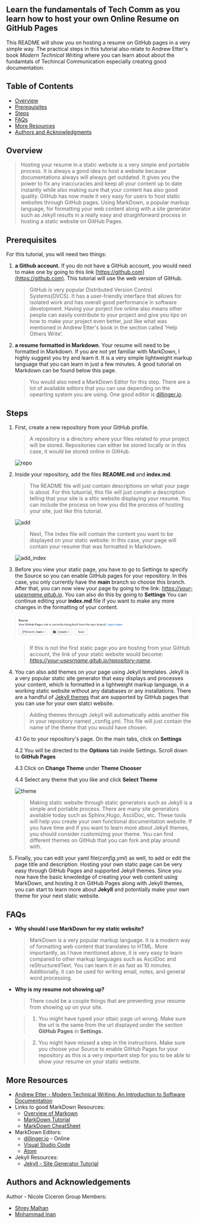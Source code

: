 ## Learn the fundamentals of Tech Comm as you learn how to host your own Online Resume on GitHub Pages

This README will show you on hosting a resume on GitHub pages in a very simple way. The practical steps in this tutorial also relate to Andrew Etter's book _Modern Technical Writing_ where you can learn about about the fundamtals of Techincal Communication especially creating good documentation.  

## Table of Contents
- [Overview](#audience)
- [Prerequisites](#prerequisites)
- [Steps](#instructions)
- [FAQs](#faqs)
- [More Resources](#more-resources)
- [Authors and Acknowledgments](#authors-and-acknowledgments)


## Overview

 > Hosting your resume in a static website is a very simple and portable process. It is always a good idea to host a website because documentations always will always get outdated. It gives you the power to fix any inaccuracies and keep all your content up to date instantly while also making sure that your content has also good quality. GitHub has now made it very easy for users to host static websites through GitHub pages. Using MarkDown, a popular markup language, for formatting your web content along with a site generator such as Jekyll results in a really easy and straighforward process in hosting a static website on GitHub Pages. 

## Prerequisites
For this tutorial, you will need two things: 
1) **a Github account.** If you do not have a GitHub account, you would need to make one by going to this link [https://github.com](https://github.com). This tutorial will use the web version of GitHub. 
    > GitHub is very popular Distributed Version Control Systems(DVCS). It has a user-friendly interface  that allows for isolated work and has overall good performance in software development. Having your porject live online also means other people can easily contribute to your project and give you tips on how to make your project even better, just like what was mentioned in Andrew Etter's book in the section called 'Help Others Write'.
    
2) **a resume formatted in Markdown**. Your resume will need to be formatted in Markdown. If you are not yet familiar with MarkDown, I highly suggest you try and learn it. It is a very simple lightweight markup language that you can learn in just a few minutes. A good tutorial on Markdown can be found below this page. 
    > You would also need a MarkDown Editor for this step. There are a lot of available editors that you can use depending on the opearting system you are using. One good editor is [dillinger.io](https://dillinger.io). 

## Steps

1. First, create a new repository from your GitHub profile. 
    > A repository is a directory where your files related to your project will be stored. Repositories can either be stored locally or in this case, it would be stored online in GitHub.
    
    ![repo](Images/add-repo-shortcut.png)

2. Inside your repository, add the files **README.md** and **index.md**. 
    > The README file will just contain descriptions on what your page is about. For this tutuorial, this file will just conatin a description telling that your site is a sttic website displaying your resume. You can include the process on how you did the process of hosting your site, just like this tutorial. 
    
    ![add](Images/add-two-files.png)    

    > Next, The index file will contain the content you want to be displayed on your static website. In this case, your page will contain your resume that was formatted in Markdown. 

    ![add_index](Images/add-index.gif)

3. Before you view your static page, you have to go to Settings to specify the Source so you can enable GitHub pages for your repository. In this case, you only currently have the **main** branch so choose this branch. After that, you can now view your page by going to the link: _https://your-usesrname.gitub.io_. You can also do this by going to **Settings** You can continue editing your **index.md** file if you want to make any more changes in the formatting of your content.

    ![Source](Images/enable-gh-page.png)
    
    > If this is not the first static page you are hosting from your GitHub account, the link of your static website would become: _https://your-usesrname.gitub.io/repository-name_. 

4. You can also add themes on your page using Jekyll templates. Jekyll is a very popular static site generator that easy displays and processes your content, which is formatted in a lightweight markup language, in a working static website without any databases or any installations. There are a handful of [Jekyll themes](https://pages.github.com/themes/) that are supported by GitHub pages that you can use for your own statci website.

    > Adding themes through Jekyll will automatically adds another file in your repository named _config.yml. This file will just contain the name of the theme that you would have chosen.

    4.1 Go to your repository's page. On the main tabs, click on **Settings**
    
    4.2 You will be directed to the **Options** tab inside Settings. Scroll down to **GitHub Pages**
    
    4.3 Click on **Change Theme** under **Theme Chooser**
    
    4.4 Select any theme that you like and click **Select Theme**
    
    ![theme](Images/select-theme.png)
    
    > Making static website through static generators such as Jekyll is a simple and portable process. There are many site generators available today such as Sphinx,Hugo, AsciiDoc, etc. These tools will help you create your own functional documentation website. If you have time and if you want to learn more about Jekyll themes, you should consider customizing your theme. You can find different themes on GitHub that you can fork and play around with. 

5. Finally, you can edit your yaml file(_config.yml_) as well, to add or edit the page title and description. Hosting your own static page can be very easy through GitHub Pages and supported Jekyll themes. Since you now have the basic knwoledge of creating your web content using MarkDown, and hosting it on GitHub Pages along with Jekyll themes, you can start to learn more about **Jekyll** and potentially make your own theme for your next static website.

## FAQs
- **Why should I use MarkDown for my static website?**
    > MarkDown is a very popular markup language. It is a modern way of formatting web content that translates to HTML. More importantly, as I have mentioned above, it is very easy to learn compared to other markup languages such as AsciiDoc and reStructuredText. You can learn it in as fast as 10 minutes. Additionally, it can be used for writing email, notes, and general word processing.

- **Why is my resume not showing up?**
    > There could be a couple things that are preventing your resume from showing up on your site. 
    
   >    1. You might have typed your sttaic page url wrong. Make sure the url is the same from the url displayed under the section **GitHub Pages** in **Settings**.
   
   >    2. You might have missed a step in the instructions. Make sure you choose your Source to enable GitHub Pages for your repository as this is a very important step for you to be able to show your resume on your static website.

## More Resources
-  [Andrew Etter - Modern Technical Writing: An Introduction to Software Documentation](https://www.amazon.ca/Modern-Technical-Writing-Introduction-Documentation-ebook/dp/B01A2QL9SS)
- Links to good MarkDown Resources:
    - [Overview of Markown](https://www.markdownguide.org/getting-started)
    - [MarkDown Tutorial](https://www.markdowntutorial.com)
    - [MarkDown CheatSheet](https://www.markdownguide.org/cheat-sheet)
- MarkDown Editors:
    - [dillinger.io](https://dillinger.io) - Online
    - [Visual Studio Code](https://code.visualstudio.com/download)
    - [Atom](https://flight-manual.atom.io/getting-started/sections/installing-atom/)
- Jekyll Resources:
    - [Jekyll - Site Generator Tutorial](https://www.youtube.com/playlist?list=PLLAZ4kZ9dFpOPV5C5Ay0pHaa0RJFhcmcB)

## Authors and Acknowledgements
Author - Nicole Ciceron
Group Members:
 - [Shrey Malhan](https://github.com/Shreymalhan1)
 - [Mohammad Inan](https://github.com/inanintesar)

